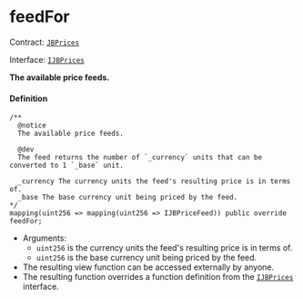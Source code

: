 # feedFor

Contract: [`JBPrices`](/dev/api/contracts/jbprices/README.md)

Interface: [`IJBPrices`](/dev/api/interfaces/ijbprices.md)

**The available price feeds.**

#### Definition

```
/** 
  @notice 
  The available price feeds.

  @dev
  The feed returns the number of `_currency` units that can be converted to 1 `_base` unit.

  _currency The currency units the feed's resulting price is in terms of.
  _base The base currency unit being priced by the feed.
*/
mapping(uint256 => mapping(uint256 => IJBPriceFeed)) public override feedFor;
```

* Arguments:
  * `uint256` is the currency units the feed's resulting price is in terms of.
  * `uint256` is the base currency unit being priced by the feed.
* The resulting view function can be accessed externally by anyone.
* The resulting function overrides a function definition from the [`IJBPrices`](/dev/api/interfaces/ijbprices.md) interface.
